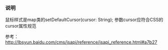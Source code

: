 ### 说明

鼠标样式是map类的setDefaultCursor(cursor: String);
参数cursor应符合CSS的cursor属性规范

参考：http://lbsyun.baidu.com/cms/jsapi/reference/jsapi_reference.html#a7b27